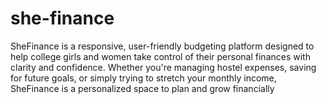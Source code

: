 # she-finance
SheFinance is a responsive, user-friendly budgeting platform designed to help college girls and women take control of their personal finances with clarity and confidence. Whether you're managing hostel expenses, saving for future goals, or simply trying to stretch your monthly income, SheFinance is a personalized space to plan and grow financially

